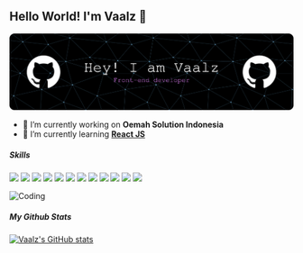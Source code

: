 ## Hello World! I'm Vaalz 👋

![Vaalz](img/github-header-banner.png)

<!--
**Vaalz/Vaalz** is a ✨ _special_ ✨ repository because its `README.md` (this file) appears on your GitHub profile.

Here are some ideas to get you started:

- 🔭 I’m currently working on ...
- 🌱 I’m currently learning ...
- 👯 I’m looking to collaborate on ...
- 🤔 I’m looking for help with ...
- 💬 Ask me about ...
- 📫 How to reach me: ...
- 😄 Pronouns: ...
- ⚡ Fun fact: ...
-->

- 🔭 I’m currently working on **Oemah Solution Indonesia**
- 🌱 I’m currently learning [**React JS**](https://react.dev/)

##### Skills
<img src="https://img.shields.io/badge/ChatGPT-74aa9c?style=for-the-badge&logo=openai&logoColor=white" />
<img src="https://img.shields.io/badge/Claude-D97757?style=for-the-badge&logo=claude&logoColor=white" />
<img src="https://img.shields.io/badge/github%20copilot-000000?style=for-the-badge&logo=githubcopilot&logoColor=white" />
<img src="https://img.shields.io/badge/Google%20Gemini-8E75B2?style=for-the-badge&logo=googlegemini&logoColor=white" />
<img src="https://img.shields.io/badge/Node%20js-339933?style=for-the-badge&logo=nodedotjs&logoColor=white" />
<img src="https://img.shields.io/badge/npm-CB3837?style=for-the-badge&logo=npm&logoColor=white" />
<img src="https://img.shields.io/badge/React-20232A?style=for-the-badge&logo=react&logoColor=61DAFB" />
<img src="https://img.shields.io/badge/Tailwind_CSS-38B2AC?style=for-the-badge&logo=tailwind-css&logoColor=white" />
<img src="https://img.shields.io/badge/Vite-B73BFE?style=for-the-badge&logo=vite&logoColor=FFD62E" />
<img src="https://img.shields.io/badge/HTML5-E34F26?style=for-the-badge&logo=html5&logoColor=white" />
<img src="https://img.shields.io/badge/CSS3-1572B6?style=for-the-badge&logo=css3&logoColor=white
" />
<img src="https://img.shields.io/badge/JavaScript-323330?style=for-the-badge&logo=javascript&logoColor=F7DF1E
" />



![Coding](https://media.giphy.com/media/v1.Y2lkPTc5MGI3NjExemI0aXNscXR3ZzRjNzAwZ3BtOGpmOG1ndzJrd2t3aDF4M2lhdDlkMiZlcD12MV9naWZzX3NlYXJjaCZjdD1n/qgQUggAC3Pfv687qPC/giphy.gif)


##### My Github Stats
[![Vaalz's GitHub stats](https://github-readme-stats.vercel.app/api?username=Vaalz)](https://github.com/Vaalz/github-readme-stats&show_icons=true&theme=radical)